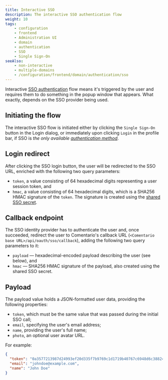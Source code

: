 ```yaml
---
title: Interactive SSO
description: The interactive SSO authentication flow
weight: 10
tags:
    - configuration
    - frontend
    - Administration UI
    - domain
    - authentication
    - SSO
    - Single Sign-On
seeAlso:
    - non-interactive
    - multiple-domains
    - /configuration/frontend/domain/authentication/sso
---
```


Interactive [SSO authentication](/configuration/frontend/domain/authentication/sso) flow means it's triggered by the user and requires them to do something in the popup window that appears. What exactly, depends on the SSO provider being used.

<!--more-->

## Initiating the flow

The interactive SSO flow is initiated either by clicking the `Single Sign-On` button in the Login dialog, or immediately upon clicking `Login` in the profile bar, if SSO is *the only available [authentication method](/configuration/frontend/domain/authentication)*.

## Login redirect

After clicking the SSO login button, the user will be redirected to the SSO URL, enriched with the following two query parameters:

* `token`, a value consisting of 64 hexadecimal digits representing a user session token, and
* `hmac`, a value consisting of 64 hexadecimal digits, which is a SHA256 HMAC signature of the `token`. The signature is created using the [shared SSO secret](/configuration/frontend/domain/authentication/sso#sso-secret).

## Callback endpoint

The SSO identity provider has to authenticate the user and, once succeeded, redirect the user to Comentario's callback URL (`<Comentario base URL>/api/oauth/sso/callback`), adding the following two query parameters to it:

* `payload` — hexadecimal-encoded payload describing the user (see below), and
* `hmac` — SHA256 HMAC signature of the payload, also created using the shared SSO secret.

## Payload

The payload value holds a JSON-formatted user data, providing the following properties:

* `token`, which must be the same value that was passed during the initial SSO call;
* `email`, specifying the user's email address;
* `name`, providing the user's full name;
* `photo`, an optional user avatar URL.

For example:

```json
{
  "token": "0a3577213987d24993ef20d335f7b9769c1d1719b40767c6948d6c3882403a96",
  "email": "johndoe@example.com",
  "name": "John Doe"
}
```
